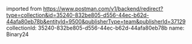 imported from https://www.postman.com/v1/backend/redirect?type=collection&id=35240-832be805-d556-44ec-b62d-44afa80eb78b&entityId=9500&publisherType=team&publisherId=37129
collectionId: 35240-832be805-d556-44ec-b62d-44afa80eb78b
name: Binary24